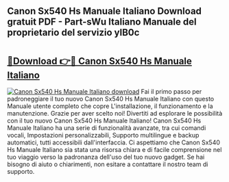 ## Canon Sx540 Hs Manuale Italiano Download gratuit PDF - Part-sWu Italiano Manuale del proprietario del servizio ylB0c

# <h2><a href="http://dfdujt1.blite.top/?on=Canon+Sx540+Hs+Manuale+Italiano">🔗Download 👉🔴 Canon Sx540 Hs Manuale Italiano</a></h2>

[![Canon Sx540 Hs Manuale Italiano download](https://i.imgur.com/lujVjoI.png)](http://dfdujt1.blite.top/?on=Canon+Sx540+Hs+Manuale+Italiano)
Fai il primo passo per padroneggiare il tuo nuovo Canon Sx540 Hs Manuale Italiano con questo Manuale utente completo che copre L'installazione, il funzionamento e la manutenzione. Grazie per aver scelto noi! Divertiti ad esplorare le possibilità con il tuo nuovo Canon Sx540 Hs Manuale Italiano! Canon Sx540 Hs Manuale Italiano ha una serie di funzionalità avanzate, tra cui comandi vocali, Impostazioni personalizzabili, Supporto multilingue e backup automatici, tutti accessibili dall'interfaccia. Ci aspettiamo che Canon Sx540 Hs Manuale Italiano sia stata una risorsa chiara e di facile comprensione nel tuo viaggio verso la padronanza dell'uso del tuo nuovo gadget. Se hai bisogno di aiuto o chiarimenti, non esitare a contattare il nostro team di supporto.
